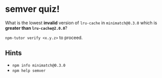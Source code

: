 # semver quiz!

What is the lowest **invalid** version of `lru-cache` in
`minimatch@0.3.0` which is **greater than `lru-cache@2.0.0`**?

`npm-tutor verify <x.y.z>` to proceed.

## Hints

* `npm info minimatch@0.3.0`
* `npm help semver`
